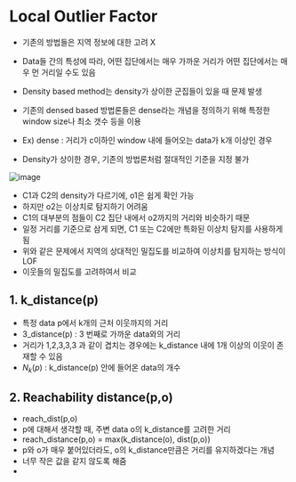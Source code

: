 # Local Outlier Factor

- 기존의 방법들은 지역 정보에 대한 고려 X
- Data들 간의 특성에 따라, 어떤 집단에서는 매우 가까운 거리가 어떤 집단에서는 매우 먼 거리일 수도 있음

- Density based method는 density가 상이한 군집들이 있을 때 문제 발생
- 기존의 densed based 방법론들은 dense라는 개념을 정의하기 위해 특정한 window size나 최소 갯수 등을 이용
- Ex) dense : 거리가 c이하인 window 내에 들어오는 data가 k개 이상인 경우
- Density가 상이한 경우, 기존의 방법론처럼 절대적인 기준을 지정 불가

![image](https://github.com/as9786/ML-DLPratice/assets/80622859/cdd3f8af-26ed-4d10-9c82-54ecb9a474e0)

- C1과 C2의 density가 다르기에, o1은 쉽게 확인 가능
- 하지만 o2는 이상치로 탐지하기 어려움
- C1의 대부분의 점들이 C2 집단 내에서 o2까지의 거리와 비슷하기 때문
- 일정 거리를 기준으로 삼게 되면, C1 또는 C2에만 특화된 이상치 탐지를 사용하게 됨
- 위와 같은 문제에서 지역의 상대적인 밀집도를 비교하여 이상치를 탐지하는 방식이 LOF
- 이웃들의 밀집도를 고려하여서 비교

## 1. k_distance(p)

- 특정 data p에서 k개의 근처 이웃까지의 거리
- 3_distance(p) : 3 번째로 가까운 data와의 거리
- 거리가 1,2,3,3,3 과 같이 겹치는 경우에는 k_distance 내에 1개 이상의 이웃이 존재할 수 있음
- $N_k(p)$ : k_distance(p) 안에 들어온 data의 개수

## 2. Reachability distance(p,o)

- reach_dist(p,o)
- p에 대해서 생각할 때, 주변 data o의 k_distance를 고려한 거리
- reach_distance(p,o) = max(k_distance(o), dist(p,o))
- p와 o가 매우 붙어있더라도, o의 k_distance만큼은 거리를 유지하겠다는 개념
- 너무 작은 값을 같지 않도록 해줌
- 
